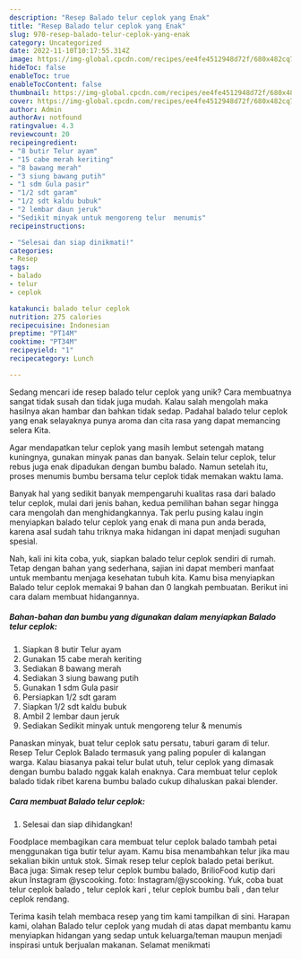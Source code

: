 ```yaml
---
description: "Resep Balado telur ceplok yang Enak"
title: "Resep Balado telur ceplok yang Enak"
slug: 970-resep-balado-telur-ceplok-yang-enak
category: Uncategorized
date: 2022-11-10T10:17:55.314Z
image: https://img-global.cpcdn.com/recipes/ee4fe4512948d72f/680x482cq70/balado-telur-ceplok-foto-resep-utama.jpg
hideToc: false
enableToc: true
enableTocContent: false
thumbnail: https://img-global.cpcdn.com/recipes/ee4fe4512948d72f/680x482cq70/balado-telur-ceplok-foto-resep-utama.jpg
cover: https://img-global.cpcdn.com/recipes/ee4fe4512948d72f/680x482cq70/balado-telur-ceplok-foto-resep-utama.jpg
author: Admin
authorAv: notfound
ratingvalue: 4.3
reviewcount: 20
recipeingredient:
- "8 butir Telur ayam"
- "15 cabe merah keriting"
- "8 bawang merah"
- "3 siung bawang putih"
- "1 sdm Gula pasir"
- "1/2 sdt garam"
- "1/2 sdt kaldu bubuk"
- "2 lembar daun jeruk"
- "Sedikit minyak untuk mengoreng telur  menumis"
recipeinstructions:

- "Selesai dan siap dinikmati!"
categories:
- Resep
tags:
- balado
- telur
- ceplok

katakunci: balado telur ceplok 
nutrition: 275 calories
recipecuisine: Indonesian
preptime: "PT14M"
cooktime: "PT34M"
recipeyield: "1"
recipecategory: Lunch

---
```





Sedang mencari ide resep balado telur ceplok yang unik? Cara membuatnya sangat tidak susah dan tidak juga mudah. Kalau salah mengolah maka hasilnya akan hambar dan bahkan tidak sedap. Padahal balado telur ceplok yang enak selayaknya punya aroma dan cita rasa yang dapat memancing selera Kita.





Agar mendapatkan telur ceplok yang masih lembut setengah matang kuningnya, gunakan minyak panas dan banyak. Selain telur ceplok, telur rebus juga enak dipadukan dengan bumbu balado. Namun setelah itu, proses menumis bumbu bersama telur ceplok tidak memakan waktu lama.

Banyak hal yang sedikit banyak mempengaruhi kualitas rasa dari balado telur ceplok, mulai dari jenis bahan, kedua pemilihan bahan segar hingga cara mengolah dan menghidangkannya. Tak perlu pusing kalau ingin menyiapkan balado telur ceplok yang enak di mana pun anda berada, karena asal sudah tahu triknya maka hidangan ini dapat menjadi suguhan spesial.






Nah, kali ini kita coba, yuk, siapkan balado telur ceplok sendiri di rumah. Tetap dengan bahan yang sederhana, sajian ini dapat memberi manfaat untuk membantu menjaga kesehatan tubuh kita. Kamu bisa menyiapkan Balado telur ceplok memakai 9 bahan dan 0 langkah pembuatan. Berikut ini cara dalam membuat hidangannya.

<!--inarticleads1-->

##### Bahan-bahan dan bumbu yang digunakan dalam menyiapkan Balado telur ceplok:

1. Siapkan 8 butir Telur ayam
1. Gunakan 15 cabe merah keriting
1. Sediakan 8 bawang merah
1. Sediakan 3 siung bawang putih
1. Gunakan 1 sdm Gula pasir
1. Persiapkan 1/2 sdt garam
1. Siapkan 1/2 sdt kaldu bubuk
1. Ambil 2 lembar daun jeruk
1. Sediakan Sedikit minyak untuk mengoreng telur &amp; menumis


Panaskan minyak, buat telur ceplok satu persatu, taburi garam di telur. Resep Telur Ceplok Balado termasuk yang paling populer di kalangan warga. Kalau biasanya pakai telur bulat utuh, telur ceplok yang dimasak dengan bumbu balado nggak kalah enaknya. Cara membuat telur ceplok balado tidak ribet karena bumbu balado cukup dihaluskan pakai blender. 

<!--inarticleads2-->

##### Cara membuat Balado telur ceplok:


1. Selesai dan siap dihidangkan!

Foodplace membagikan cara membuat telur ceplok balado tambah petai menggunakan tiga butir telur ayam. Kamu bisa menambahkan telur jika mau sekalian bikin untuk stok. Simak resep telur ceplok balado petai berikut. Baca juga: Simak resep telur ceplok bumbu balado, BrilioFood kutip dari akun Instagram @yscooking. foto: Instagram/@yscooking. Yuk, coba buat telur ceplok balado , telur ceplok kari , telur ceplok bumbu bali , dan telur ceplok rendang. 

Terima kasih telah membaca resep yang tim kami tampilkan di sini. Harapan kami, olahan Balado telur ceplok yang mudah di atas dapat membantu kamu menyiapkan hidangan yang sedap untuk keluarga/teman maupun menjadi inspirasi untuk berjualan makanan. Selamat menikmati
